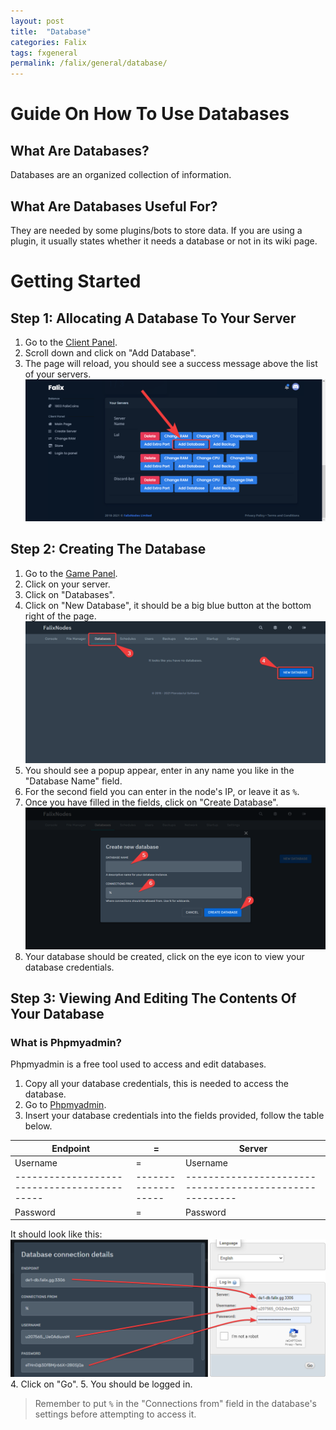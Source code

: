 ```yaml
---
layout: post
title:  "Database"
categories: Falix
tags: fxgeneral
permalink: /falix/general/database/
---
```


# Guide On How To Use Databases
## What Are Databases?
Databases are an organized collection of information.

## What Are Databases Useful For? 
They are needed by some plugins/bots to store data. If you are using a plugin, it usually states whether it needs a database or not in its wiki page.

# Getting Started
## Step 1: Allocating A Database To Your Server

1. Go to the [Client Panel](https://client.falixnodes.net).
2. Scroll down and click on "Add Database".
3. The page will reload, you should see a success message above the list of your servers.
![image](../../../assets/images/posts/falix/database/client-page-step-1.png)

## Step 2: Creating The Database

1. Go to the [Game Panel](https://panel.falixnodes.net).
2. Click on your server.
3. Click on "Databases".
4. Click on "New Database", it should be a big blue button at the bottom right of the page.
![image](../../../assets/images/posts/falix/database/new-database.png)
5. You should see a popup appear, enter in any name you like in the "Database Name" field.
6. For the second field you can enter in the node's IP, or leave it as `%`.
7. Once you have filled in the fields, click on "Create Database".
![image](../../../assets/images/posts/falix/database/create-database.png)
8. Your database should be created, click on the eye icon to view your database credentials.


## Step 3: Viewing And Editing The Contents Of Your Database

### What is Phpmyadmin?
Phpmyadmin is a free tool used to access and edit databases.

1. Copy all your database credentials, this is needed to access the database.
2. Go to [Phpmyadmin](https://phpmyadmin.co/).
3. Insert your database credentials into the fields provided, follow the table below.

| Endpoint                                  |           =       | Server                                                |
|-------------------------------------------|-------------------|-------------------------------------------------------|
| Username                                  |           =       | Username                                              |
|-------------------------------------------|-------------------|-------------------------------------------------------|
| Password                                  |           =       | Password                                              |

It should look like this:
![image](../../../assets/images/posts/falix/database/accessing-database.png)
4. Click on "Go".
5. You should be logged in.

> Remember to put `%` in the "Connections from" field in the database's settings before attempting to access it.




